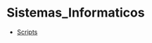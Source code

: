 # Sistemas_Informaticos
- [Scripts](https://github.com/Chugani05/sistemas_informaticos/tree/main/script)
